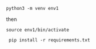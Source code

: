 

```
python3 -m venv env1
```

then 

```
source env1/bin/activate
```

```
 pip install -r requirements.txt
```